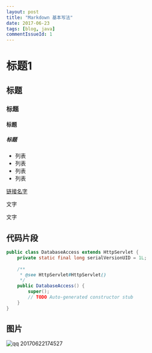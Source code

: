 ```yaml
---
layout: post
title: "Markdown 基本写法"
date: 2017-06-23
tags: [blog, java]
commentIssueId: 1
---
```


# 标题1
## 标题
### 标题
#### 标题
##### 标题

* 列表
* 列表
* 列表
* 列表

[链接名字](https://baidu.com)

文字

文字

## 代码片段

```java
public class DatabaseAccess extends HttpServlet {
	private static final long serialVersionUID = 1L;
       
    /**
     * @see HttpServlet#HttpServlet()
     */
    public DatabaseAccess() {
        super();
        // TODO Auto-generated constructor stub
    }
}
```

## 图片
![qq 20170622174527](https://user-images.githubusercontent.com/20008525/27427755-b452b856-5772-11e7-9f42-1f10fe5057c8.png)
